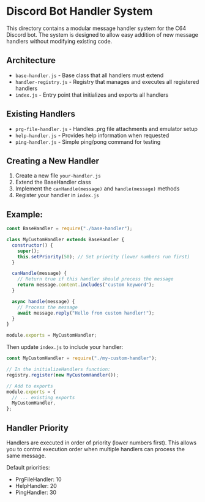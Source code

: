 # Discord Bot Handler System

This directory contains a modular message handler system for the C64 Discord bot. The system is designed to allow easy addition of new message handlers without modifying existing code.

## Architecture

- `base-handler.js` - Base class that all handlers must extend
- `handler-registry.js` - Registry that manages and executes all registered handlers
- `index.js` - Entry point that initializes and exports all handlers

## Existing Handlers

- `prg-file-handler.js` - Handles .prg file attachments and emulator setup
- `help-handler.js` - Provides help information when requested
- `ping-handler.js` - Simple ping/pong command for testing

## Creating a New Handler

1. Create a new file `your-handler.js`
2. Extend the BaseHandler class
3. Implement the `canHandle(message)` and `handle(message)` methods
4. Register your handler in `index.js`

## Example:

```javascript
const BaseHandler = require("./base-handler");

class MyCustomHandler extends BaseHandler {
  constructor() {
    super();
    this.setPriority(50); // Set priority (lower numbers run first)
  }

  canHandle(message) {
    // Return true if this handler should process the message
    return message.content.includes("custom keyword");
  }

  async handle(message) {
    // Process the message
    await message.reply("Hello from custom handler!");
  }
}

module.exports = MyCustomHandler;
```

Then update `index.js` to include your handler:

```javascript
const MyCustomHandler = require("./my-custom-handler");

// In the initializeHandlers function:
registry.register(new MyCustomHandler());

// Add to exports
module.exports = {
  // ... existing exports
  MyCustomHandler,
};
```

## Handler Priority

Handlers are executed in order of priority (lower numbers first). This allows you to control execution order when multiple handlers can process the same message.

Default priorities:

- PrgFileHandler: 10
- HelpHandler: 20
- PingHandler: 30
